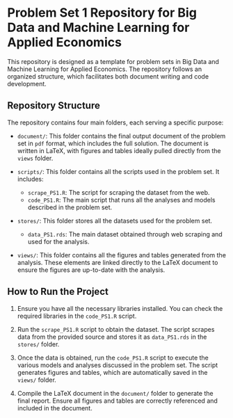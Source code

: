 # Problem Set 1 Repository for Big Data and Machine Learning for Applied Economics

This repository is designed as a template for problem sets in Big Data and Machine Learning for Applied Economics. The repository follows an organized structure, which facilitates both document writing and code development.

## Repository Structure

The repository contains four main folders, each serving a specific purpose:

- `document/`: This folder contains the final output document of the problem set in `pdf` format, which includes the full solution. The document is written in LaTeX, with figures and tables ideally pulled directly from the `views` folder. 
  
- `scripts/`: This folder contains all the scripts used in the problem set. It includes:
  - `scrape_PS1.R`: The script for scraping the dataset from the web.
  - `code_PS1.R`: The main script that runs all the analyses and models described in the problem set.
  
- `stores/`: This folder stores all the datasets used for the problem set. 
  - `data_PS1.rds`: The main dataset obtained through web scraping and used for the analysis.
  
- `views/`: This folder contains all the figures and tables generated from the analysis. These elements are linked directly to the LaTeX document to ensure the figures are up-to-date with the analysis.

## How to Run the Project

1. Ensure you have all the necessary libraries installed. You can check the required libraries in the `code_PS1.R` script.
   
2. Run the `scrape_PS1.R` script to obtain the dataset. The script scrapes data from the provided source and stores it as `data_PS1.rds` in the `stores/` folder.

3. Once the data is obtained, run the `code_PS1.R` script to execute the various models and analyses discussed in the problem set. The script generates figures and tables, which are automatically saved in the `views/` folder.

4. Compile the LaTeX document in the `document/` folder to generate the final report. Ensure all figures and tables are correctly referenced and included in the document.
